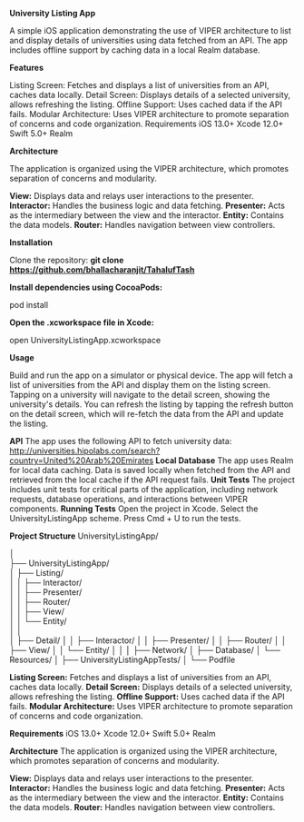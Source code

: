 **University Listing App**

A simple iOS application demonstrating the use of VIPER architecture to list and display details of universities using data fetched from an API. The app includes offline support by caching data in a local Realm database.

**Features**

Listing Screen: Fetches and displays a list of universities from an API, caches data locally.
Detail Screen: Displays details of a selected university, allows refreshing the listing.
Offline Support: Uses cached data if the API fails.
Modular Architecture: Uses VIPER architecture to promote separation of concerns and code organization.
Requirements
iOS 13.0+
Xcode 12.0+
Swift 5.0+
Realm

**Architecture**

The application is organized using the VIPER architecture, which promotes separation of concerns and modularity.

**View:** Displays data and relays user interactions to the presenter.
**Interactor:** Handles the business logic and data fetching.
**Presenter:** Acts as the intermediary between the view and the interactor.
**Entity:** Contains the data models.
**Router:** Handles navigation between view controllers.

**Installation**

Clone the repository:
**git clone https://github.com/bhallacharanjit/TahalufTash**

**Install dependencies using CocoaPods:**

pod install

**Open the .xcworkspace file in Xcode:**

open UniversityListingApp.xcworkspace

**Usage**

Build and run the app on a simulator or physical device.
The app will fetch a list of universities from the API and display them on the listing screen.
Tapping on a university will navigate to the detail screen, showing the university's details.
You can refresh the listing by tapping the refresh button on the detail screen, which will re-fetch the data from the API and update the listing.

**API**
The app uses the following API to fetch university data:
http://universities.hipolabs.com/search?country=United%20Arab%20Emirates
**Local Database**
The app uses Realm for local data caching. Data is saved locally when fetched from the API and retrieved from the local cache if the API request fails.
**Unit Tests**
The project includes unit tests for critical parts of the application, including network requests, database operations, and interactions between VIPER components.
**Running Tests**
Open the project in Xcode.
Select the UniversityListingApp scheme.
Press Cmd + U to run the tests.

**Project Structure**
UniversityListingApp/

│\
├── UniversityListingApp/\
│   ├── Listing/\
│   │   ├── Interactor/\
│   │   ├── Presenter/\
│   │   ├── Router/\
│   │   ├── View/\
│   │   └── Entity/\
│   │\
│   ├── Detail/
│   │   ├── Interactor/
│   │   ├── Presenter/
│   │   ├── Router/
│   │   ├── View/
│   │   └── Entity/
│   │
│   ├── Network/
│   ├── Database/
│   └── Resources/
│
├── UniversityListingAppTests/
│
└── Podfile

**Listing Screen:** Fetches and displays a list of universities from an API, caches data locally.
**Detail Screen:** Displays details of a selected university, allows refreshing the listing.
**Offline Support:** Uses cached data if the API fails.
**Modular Architecture:** Uses VIPER architecture to promote separation of concerns and code organization.

**Requirements**
iOS 13.0+
Xcode 12.0+
Swift 5.0+
Realm

**Architecture**
The application is organized using the VIPER architecture, which promotes separation of concerns and modularity.

**View:** Displays data and relays user interactions to the presenter.
**Interactor:** Handles the business logic and data fetching.
**Presenter:** Acts as the intermediary between the view and the interactor.
**Entity:** Contains the data models.
**Router:** Handles navigation between view controllers.

